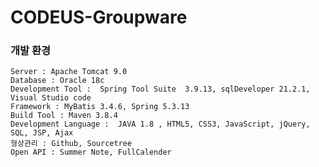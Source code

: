 # CODEUS-Groupware

### 개발 환경 ###
    Server : Apache Tomcat 9.0
    Database : Oracle 18c
    Development Tool :  Spring Tool Suite  3.9.13, sqlDeveloper 21.2.1, Visual Studio code
    Framework : MyBatis 3.4.6, Spring 5.3.13
    Build Tool : Maven 3.8.4
    Development Language :  JAVA 1.8 , HTML5, CSS3, JavaScript, jQuery, SQL, JSP, Ajax
    형상관리 : Github, Sourcetree
    Open API : Summer Note, FullCalender
